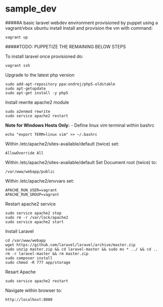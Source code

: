 # sample_dev

#####A basic laravel webdev environment provisioned by puppet using a vagrant/vbox ubuntu install
Install and provision the vm with command:

`vagrant up`

#####TODO: PUPPETIZE THE REMAINING BELOW STEPS

To install laravel once provisioned do:

`vagrant ssh`

Upgrade to the latest php version
```
sudo add-apt-repository ppa:ondrej/php5-oldstable
sudo apt-getupdate
sudo apt-get install -y php5
```

Install rewrite apache2 module
```
sudo a2enmod rewrite
sudo service apache2 restart
```

**Note for Windows Hosts Only:** - Define linux vim terminal within bashrc

`echo "export TERM=linux vim" >> ~/.bashrc`

Within /etc/apache2/sites-available/default (twice) set:

`AllowOverride All`

Within /etc/apache2/sites-available/default Set Document root (twice) to:

`/var/www/webapp/public`

Within /etc/apache2/envvars set:

```
APACHE_RUN_USER=vagrant
APACHE_RUN_GROUP=vagrant
```

Restart apache2 service

```
sudo service apache2 stop
sudo rm -r /var/lock/apache2
sudo service apache2 start
```

Install Laravel
```
cd /var/www/webapp
wget https://github.com/laravel/laravel/archive/master.zip
sudo unzip master.zip && cd laravel-master && sudo mv * ../ && cd ..
rm -r laravel-master && rm master.zip
sudo composer install
sudo chmod -R 777 app/storage
```
Resart Apache

`sudo service apache2 restart`

Navigate within browser to:

`http://localhost:8080`

